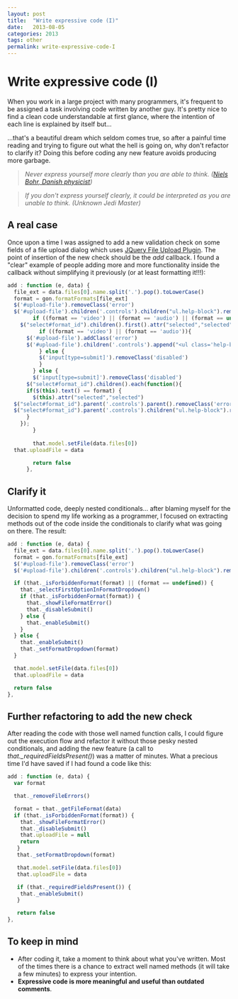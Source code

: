```yaml
---
layout: post
title:  "Write expressive code (I)"
date:   2013-08-05
categories: 2013 
tags: other 
permalink: write-expressive-code-I 
---
```

# Write expressive code (I)
When you work in a large project with many programmers, it's frequent to be assigned a task involving code written by another guy. It's pretty nice to find a clean code understandable at first glance, where the intention of each line is explained by itself but…

…that's a beautiful dream which seldom comes true, so after a painful time reading and trying to figure out what the hell is going on, why don't refactor to clarify it? Doing this before coding any new feature avoids producing more garbage.

> *Never express yourself more clearly than you are able to think.*
> *([Niels Bohr, Danish physicist](http://en.wikipedia.org/wiki/Niels_Bohr))*

> *If you don't express yourself clearly, it could be interpreted as you are unable to think.*
> *(Unknown Jedi Master)*

## A real case
Once upon a time I was assigned to add a new validation check on  some fields of a file upload dialog which uses [JQuery File Upload Plugin](https://github.com/blueimp/jQuery-File-Upload). The point of insertion of the new check should be the *add* callback. I found a "clear" example of people adding more and more functionality inside the callback without simplifying it previously (or at least formatting it!!!):

```javascript
add : function (e, data) {
  file_ext = data.files[0].name.split('.').pop().toLowerCase()
  format = gon.formatFormats[file_ext]
  $('#upload-file').removeClass('error')
  $('#upload-file').children('.controls').children("ul.help-block").remove()
        if ((format == 'video') || (format == 'audio') || (format == undefined)){
    $("select#format_id").children().first().attr("selected","selected")
          if ((format == 'video') || (format == 'audio')){
      $('#upload-file').addClass('error')
      $('#upload-file').children('.controls').append("<ul class='help-block'><li>Content file not allowed</li></ul>")
          } else {
          $('input[type=submit]').removeClass('disabled')
          }
        } else {
        $('input[type=submit]').removeClass('disabled')
      $("select#format_id").children().each(function(){
      if($(this).text() == format) { 
        $(this).attr("selected","selected")
  $("select#format_id").parent('.controls').parent().removeClass('error')
  $("select#format_id").parent('.controls').children("ul.help-block").remove()
      }
    });
        }
 
        that.model.setFile(data.files[0])
  that.uploadFile = data

        return false
      },
```

## Clarify it
Unformatted code, deeply nested conditionals… after blaming myself for the decision to spend my life working as a programmer, I focused on extracting methods out of the code inside the conditionals to clarify what was going on there. The result:

```javascript
add : function (e, data) {
  file_ext = data.files[0].name.split('.').pop().toLowerCase()
  format = gon.formatFormats[file_ext]
  $('#upload-file').removeClass('error')
  $('#upload-file').children('.controls').children("ul.help-block").remove()

  if (that._isForbiddenFormat(format) || (format == undefined)) {
    that._selectFirstOptionInFormatDropdown()
    if (that._isForbiddenFormat(format)) {
      that._showFileFormatError()
      that._disableSubmit()
    } else {
      that._enableSubmit()
    }
  } else {
    that._enableSubmit()
    that._setFormatDropdown(format)
  }

  that.model.setFile(data.files[0])
  that.uploadFile = data

  return false
},
```

## Further refactoring to add the new check
After reading the code with those well named function calls, I could figure out the execution flow and refactor it without those pesky nested conditionals, and adding the new feature (a call to *that._requiredFieldsPresent()*) was a matter of minutes. What a precious time I'd have saved if I had found a code like this:
 
```javascript
add : function (e, data) {
  var format

  that._removeFileErrors()

  format = that._getFileFormat(data)
  if (that._isForbiddenFormat(format)) {
    that._showFileFormatError()
    that._disableSubmit()
    that.uploadFile = null
    return
   }
   that._setFormatDropdown(format)

   that.model.setFile(data.files[0])
   that.uploadFile = data

   if (that._requiredFieldsPresent()) {
    that._enableSubmit()
   }

   return false
},
```

## To keep in mind
* After coding it, take a moment to think about what you've written. Most of the times there is a chance to extract well named methods (it will take a few minutes) to express your intention.  
* **Expressive code is more meaningful and useful than outdated comments**.
